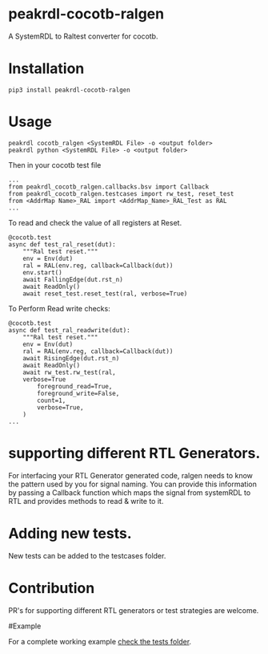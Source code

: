 # peakrdl-cocotb-ralgen

A SystemRDL to Raltest converter for cocotb.

# Installation

```
pip3 install peakrdl-cocotb-ralgen
```
# Usage

```
peakrdl cocotb_ralgen <SystemRDL File> -o <output folder>
peakrdl python <SystemRDL File> -o <output folder>
```

Then in your cocotb test file
```
...
from peakrdl_cocotb_ralgen.callbacks.bsv import Callback
from peakrdl_cocotb_ralgen.testcases import rw_test, reset_test
from <AddrMap Name>_RAL import <AddrMap_Name>_RAL_Test as RAL
...
```
To read and check the value of all registers at Reset.
```
@cocotb.test
async def test_ral_reset(dut):
    """Ral test reset."""
    env = Env(dut)
    ral = RAL(env.reg, callback=Callback(dut))
    env.start()
    await FallingEdge(dut.rst_n)
    await ReadOnly()
    await reset_test.reset_test(ral, verbose=True)
```

To Perform Read write checks:

```
@cocotb.test
async def test_ral_readwrite(dut):
    """Ral test reset."""
    env = Env(dut)
    ral = RAL(env.reg, callback=Callback(dut))
    await RisingEdge(dut.rst_n)
    await ReadOnly()
    await rw_test.rw_test(ral,
    verbose=True
        foreground_read=True,
        foreground_write=False,
        count=1,
        verbose=True,
    )
...
```
# supporting different RTL Generators.
For interfacing your RTL Generator generated code, ralgen needs to know the pattern used by you for signal naming.
You can provide this information by passing a Callback function which maps the signal from systemRDL to RTL and provides methods to read & write to it.

# Adding new tests.

New tests can be added to the testcases folder.

# Contribution
PR's for supporting different RTL generators or test strategies are welcome.

#Example

For a complete working example [check the tests folder](https://github.com/dyumnin/cocotb-ralgen/blob/main/tests/cocotbtest_dma.py).
